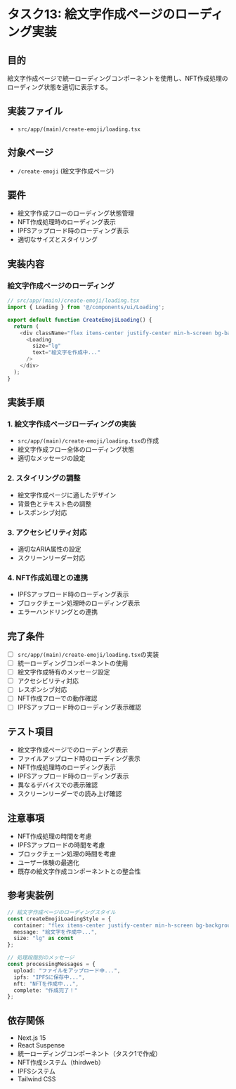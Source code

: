 # タスク13: 絵文字作成ページのローディング実装

## 目的
絵文字作成ページで統一ローディングコンポーネントを使用し、NFT作成処理のローディング状態を適切に表示する。

## 実装ファイル
- `src/app/(main)/create-emoji/loading.tsx`

## 対象ページ
- `/create-emoji` (絵文字作成ページ)

## 要件
- 絵文字作成フローのローディング状態管理
- NFT作成処理時のローディング表示
- IPFSアップロード時のローディング表示
- 適切なサイズとスタイリング

## 実装内容

### 絵文字作成ページのローディング
```typescript
// src/app/(main)/create-emoji/loading.tsx
import { Loading } from '@/components/ui/Loading';

export default function CreateEmojiLoading() {
  return (
    <div className="flex items-center justify-center min-h-screen bg-background">
      <Loading 
        size="lg" 
        text="絵文字を作成中..." 
      />
    </div>
  );
}
```

## 実装手順

### 1. 絵文字作成ページローディングの実装
- `src/app/(main)/create-emoji/loading.tsx`の作成
- 絵文字作成フロー全体のローディング状態
- 適切なメッセージの設定

### 2. スタイリングの調整
- 絵文字作成ページに適したデザイン
- 背景色とテキスト色の調整
- レスポンシブ対応

### 3. アクセシビリティ対応
- 適切なARIA属性の設定
- スクリーンリーダー対応

### 4. NFT作成処理との連携
- IPFSアップロード時のローディング表示
- ブロックチェーン処理時のローディング表示
- エラーハンドリングとの連携

## 完了条件
- [ ] `src/app/(main)/create-emoji/loading.tsx`の実装
- [ ] 統一ローディングコンポーネントの使用
- [ ] 絵文字作成特有のメッセージ設定
- [ ] アクセシビリティ対応
- [ ] レスポンシブ対応
- [ ] NFT作成フローでの動作確認
- [ ] IPFSアップロード時のローディング表示確認

## テスト項目
- 絵文字作成ページでのローディング表示
- ファイルアップロード時のローディング表示
- NFT作成処理時のローディング表示
- IPFSアップロード時のローディング表示
- 異なるデバイスでの表示確認
- スクリーンリーダーでの読み上げ確認

## 注意事項
- NFT作成処理の時間を考慮
- IPFSアップロードの時間を考慮
- ブロックチェーン処理の時間を考慮
- ユーザー体験の最適化
- 既存の絵文字作成コンポーネントとの整合性

## 参考実装例
```typescript
// 絵文字作成ページのローディングスタイル
const createEmojiLoadingStyle = {
  container: "flex items-center justify-center min-h-screen bg-background",
  message: "絵文字を作成中...",
  size: "lg" as const
};

// 処理段階別のメッセージ
const processingMessages = {
  upload: "ファイルをアップロード中...",
  ipfs: "IPFSに保存中...",
  nft: "NFTを作成中...",
  complete: "作成完了！"
};
```

## 依存関係
- Next.js 15
- React Suspense
- 統一ローディングコンポーネント（タスク1で作成）
- NFT作成システム（thirdweb）
- IPFSシステム
- Tailwind CSS 